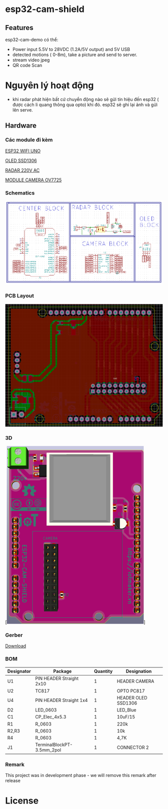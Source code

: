 # esp32-cam-shield

## Features

esp32-cam-demo có thể:
- Power input 5.5V to 28VDC (1.2A/5V output) and 5V USB
- detected motions ( 0-8m), take a picture and send to server.
- stream video jpeg
- QR code Scan

# Nguyên lý hoạt động

- khi radar phát hiện bất cứ chuyển động nào sẽ gửi tín hiệu đến esp32 ( được cách li quang thông qua opto) khi đó. esp32 sẽ ghi lại ảnh và gửi lên serve.

## Hardware

### Các module đi kèm

[ESP32 WIFI UNO](https://iotmaker.vn/esp32-wifi-uno.html)

[OLED SSD1306](https://iotmaker.vn/ssd1306-oled-096inch-128x64-i2c.html?combination=3_4)

[RADAR 220V AC](https://iotmaker.vn/cam-bien-vat-can-radar-220vac.html)

[MODULE CAMERA OV7725](https://iotmaker.vn/module-camera-ov7725.html)

### Schematics

[![ESP32-CAM-SHIELD-Schematic](assets/schematic.png)](assets/schematic.svg)

### PCB Layout

[![ESP32-CAM-SHIELD-PCB](assets/layout.png)](assets/layout.svg)

### 3D

[![ESP32-CAM-SHIELD-3D](assets/anh3d.png)]


### Gerber

[Download](./assets/esp32-cam-shield.zip)

### BOM 

| Designator | Package | Quantity | Designation  |
|---------------------|--------------------------------|----------|-------------------------|
| U1	                  | PIN HEADER Straight 2x10       | 1        | HEADER CAMERA       |
| U2                      | TC817		           | 1        | OPTO PC817          |
| U4                      | PIN HEADER Straight 1x4        | 1        | HEADER OLED SSD1306 | 
| D2                      | LED_0603                       | 1        | LED_Blue            |
| C1                      | CP_Elec_4x5.3                  | 1        | 10uF/15             |
| R1			  | R_0603                         | 1        | 220k                |
| R2,R3		          | R_0603                         | 1        | 10k                 |
| R4                      | R_0603                         | 1        | 4,7K                |
| J1                      | TerminalBlockPT-3.5mm_2pol     | 1        | CONNECTOR 2         |

### Remark

This project was in development phase - we will remove this remark after release

# License

